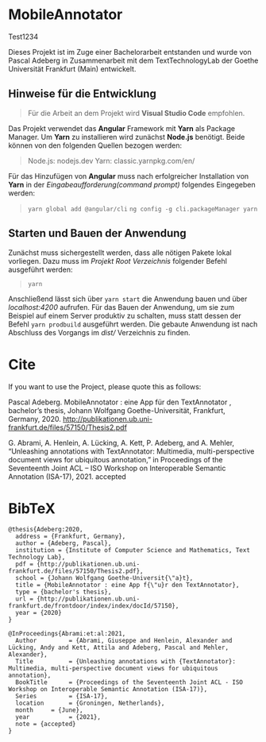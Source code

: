 # MobileAnnotator

Test1234

Dieses Projekt ist im Zuge einer Bachelorarbeit entstanden und wurde von Pascal Adeberg in Zusammenarbeit mit dem TextTechnologyLab der Goethe Universität Frankfurt (Main) entwickelt.

## Hinweise für die Entwicklung

>Für die Arbeit an dem Projekt wird **Visual Studio Code** empfohlen.

Das Projekt verwendet das **Angular** Framework mit **Yarn** als Package Manager.
Um **Yarn** zu installieren wird zunächst **Node.js** benötigt. Beide können von den folgenden Quellen bezogen werden:

>Node.js: nodejs.dev
>Yarn: classic.yarnpkg.com/en/

Für das Hinzufügen von **Angular** muss nach erfolgreicher Installation von **Yarn** in der *Eingabeaufforderung(command prompt)* folgendes Eingegeben werden:

> `yarn global add @angular/cli`
> `ng config -g cli.packageManager yarn`

## Starten und Bauen der Anwendung

Zunächst muss sichergestellt werden, dass alle nötigen Pakete lokal vorliegen. Dazu muss im *Projekt Root Verzeichnis* folgender Befehl ausgeführt werden:

> `yarn`

Anschließend lässt sich über `yarn start` die Anwendung bauen und über *localhost:4200* aufrufen.
Für das Bauen der Anwendung, um sie zum Beispiel auf einem Server produktiv zu schalten, muss statt dessen der Befehl `yarn prodbuild` ausgeführt werden. Die gebaute Anwendung ist nach Abschluss des Vorgangs im *dist/* Verzeichnis zu finden.


# Cite
If you want to use the Project, please quote this as follows:

Pascal Adeberg. MobileAnnotator : eine App für den TextAnnotator , bachelor’s thesis, Johann Wolfgang Goethe-Universität, Frankfurt, Germany, 2020. 
http://publikationen.ub.uni-frankfurt.de/files/57150/Thesis2.pdf

G. Abrami, A. Henlein, A. Lücking, A. Kett, P. Adeberg, and A. Mehler, “Unleashing annotations with TextAnnotator: Multimedia, multi-perspective document views for ubiquitous annotation,” in Proceedings of the Seventeenth Joint ACL – ISO Workshop on Interoperable Semantic Annotation (ISA-17), 2021. accepted

# BibTeX
```
@thesis{Adeberg:2020,
  address = {Frankfurt, Germany},
  author = {Adeberg, Pascal},
  institution = {Institute of Computer Science and Mathematics, Text Technology Lab},
  pdf = {http://publikationen.ub.uni-frankfurt.de/files/57150/Thesis2.pdf},
  school = {Johann Wolfgang Goethe-Universit{\"a}t},
  title = {MobileAnnotator : eine App f{\"u}r den TextAnnotator},
  type = {bachelor's thesis},
  url = {http://publikationen.ub.uni-frankfurt.de/frontdoor/index/index/docId/57150},
  year = {2020}
}

@InProceedings{Abrami:et:al:2021,
  Author         = {Abrami, Giuseppe and Henlein, Alexander and Lücking, Andy and Kett, Attila and Adeberg, Pascal and Mehler, Alexander},
  Title          = {Unleashing annotations with {TextAnnotator}: Multimedia, multi-perspective document views for ubiquitous annotation},
  BookTitle      = {Proceedings of the Seventeenth Joint ACL - ISO Workshop on Interoperable Semantic Annotation (ISA-17)},
  Series         = {ISA-17},
  location       = {Groningen, Netherlands},
  month     = {June},
  year           = {2021},
  note = {accepted}
}



```
